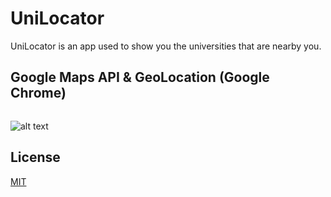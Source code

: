 # UniLocator

UniLocator is an app used to show you the universities that are nearby you.

## Google Maps API & GeoLocation (Google Chrome)

```javascript

```
![alt text](http://kuramamd.github.io/mg.jpg)
## License
[MIT](https://choosealicense.com/licenses/mit/)
